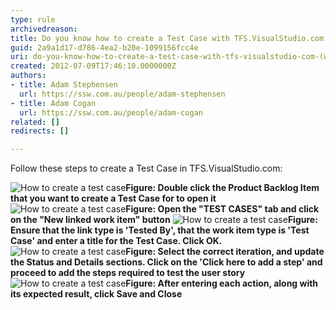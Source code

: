 ```yaml
---
type: rule
archivedreason: 
title: Do you know how to create a Test Case with TFS.VisualStudio.com (was TFSPreview)?
guid: 2a9a1d17-d786-4ea2-b20e-1099156fcc4e
uri: do-you-know-how-to-create-a-test-case-with-tfs-visualstudio-com-(was-tfspreview)
created: 2012-07-09T17:46:10.0000000Z
authors:
- title: Adam Stephensen
  url: https://ssw.com.au/people/adam-stephensen
- title: Adam Cogan
  url: https://ssw.com.au/people/adam-cogan
related: []
redirects: []

---
```


Follow these steps to create a Test Case in TFS.VisualStudio.com: 
<!--endintro-->
![How to create a test case](create-tc-1.jpg)**Figure: Double click the Product Backlog Item that you want to create a Test Case for to open it** ![How to create a test case](create-tc-2.jpg)**Figure: Open the "TEST CASES" tab and click on the "New linked work item" button** ![How to create a test case](create-tc-3.jpg)**Figure: Ensure that the link type is 'Tested By', that the work item type is 'Test Case' and enter a title for the Test Case. Click OK.** ![How to create a test case](create-tc-4.jpg)**Figure: Select the correct iteration, and update the Status and Details sections. Click on the 'Click here to add a step' and proceed to add the steps required to test the user story** ![How to create a test case](create-tc-5.jpg)**Figure: After entering each action, along with its expected result, click Save and Close**
